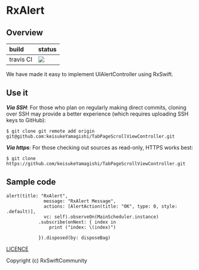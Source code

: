 # RxAlert

## Overview

|build|status|
|:-------|:---|
|travis CI|![](https://travis-ci.org/keisukeYamagishi/RxAlert.svg?branch=master)|

We have made it easy to implement UIAlertController using RxSwift.

## Use it

***Via SSH***: For those who plan on regularly making direct commits, cloning over SSH may provide a better experience (which requires uploading SSH keys to GitHub):

```
$ git clone git remote add origin git@github.com:keisukeYamagishi/TabPageScrollViewController.git
```
***Via https***: For those checking out sources as read-only, HTTPS works best:

```
$ git clone https://github.com/keisukeYamagishi/TabPageScrollViewController.git
```

## Sample code

```
alert(title: "RxAlert",
              message: "RxAlert Message",
              actions: [AlertAction(title: "OK", type: 0, style: .default)],
              vc: self).observeOn(MainScheduler.instance)
            .subscribe(onNext: { index in
                print ("index: \(index)")
                
            }).disposed(by: disposeBag)
```

[LICENCE](https://github.com/keisukeYamagishi/RxAlert/blob/master/LICENSE)

Copyright (c) RxSwiftCommunity
